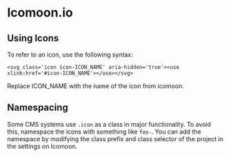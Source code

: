 # Icomoon.io

## Using Icons

To refer to an icon, use the following syntax:

    <svg class='icon icon-ICON_NAME' aria-hidden='true'><use xlink:href='#icon-ICON_NAME'></use></svg> 
    
Replace ICON_NAME with the name of the icon from icomoon.

## Namespacing

Some CMS systems use `.icon` as a class in major functionality. To avoid this, namespace the icons with something like `foo-`. You can add the namespace by modifying the class prefix and class selector of the project in the settings on Icomoon.
